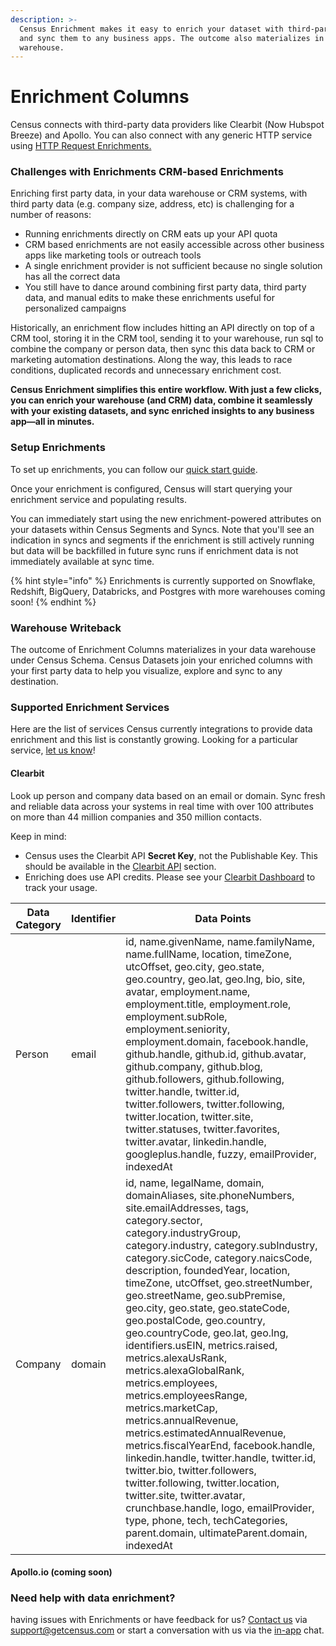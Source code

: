 ```yaml
---
description: >-
  Census Enrichment makes it easy to enrich your dataset with third-party data
  and sync them to any business apps. The outcome also materializes in your data
  warehouse.
---
```


# Enrichment Columns

Census connects with third-party data providers like Clearbit (Now Hubspot Breeze) and Apollo. You can also connect with any generic HTTP service using [HTTP Request Enrichments.](http-request-enrichments.md)

### Challenges with Enrichments CRM-based Enrichments

Enriching first party data, in your data warehouse or CRM systems, with third party data (e.g. company size, address, etc) is challenging for a number of reasons:

* Running enrichments directly on CRM eats up your API quota
* CRM based enrichments are not easily accessible across other business apps like marketing tools or outreach tools
* A single enrichment provider is not sufficient because no single solution has all the correct data
* You still have to dance around combining first party data, third party data, and manual edits to make these enrichments useful for personalized campaigns

Historically, an enrichment flow includes hitting an API directly on top of a CRM tool, storing it in the CRM tool, sending it to your warehouse, run sql to combine the company or person data, then sync this data back to CRM or marketing automation destinations.  Along the way, this leads to race conditions, duplicated records and unnecessary enrichment cost.

**Census Enrichment simplifies this entire workflow. With just a few clicks, you can enrich your warehouse (and CRM) data, combine it seamlessly with your existing datasets, and sync enriched insights to any business app—all in minutes.**

### Setup Enrichments

To set up enrichments, you can follow our [quick start guide](quick-start.md).&#x20;

Once your enrichment is configured, Census will start querying your enrichment service and populating results.

You can immediately start using the new enrichment-powered attributes on your datasets within Census Segments and Syncs. Note that you'll see an indication in syncs and segments if the enrichment is still actively running but data will be backfilled in future sync runs if enrichment data is not immediately available at sync time.

{% hint style="info" %}
Enrichments is currently supported on Snowflake, Redshift, BigQuery, Databricks, and Postgres with more warehouses coming soon!
{% endhint %}



### Warehouse Writeback

The outcome of Enrichment Columns materializes in your data warehouse under Census Schema. Census Datasets join your enriched columns with your first party data to help you visualize, explore and sync to any destination.



### Supported Enrichment Services

Here are the list of services Census currently integrations to provide data enrichment and this list is constantly growing. Looking for a particular service, [let us know](mailto:support@getcensus.com)!

#### Clearbit

Look up person and company data based on an email or domain. Sync fresh and reliable data across your systems in real time with over 100 attributes on more than 44 million companies and 350 million contacts.

Keep in mind:

* Census uses the Clearbit API **Secret Key**, not the Publishable Key. This should be available in the [Clearbit API](https://dashboard.clearbit.com/api) section.
* Enriching does use API credits. Please see your [Clearbit Dashboard](https://dashboard.clearbit.com/dashboard) to track your usage.

| Data Category | Identifier | Data Points                                                                                                                                                                                                                                                                                                                                                                                                                                                                                                                                                                                                                                                                                                                                                                                                                                                                                                                                               |
| ------------- | ---------- | --------------------------------------------------------------------------------------------------------------------------------------------------------------------------------------------------------------------------------------------------------------------------------------------------------------------------------------------------------------------------------------------------------------------------------------------------------------------------------------------------------------------------------------------------------------------------------------------------------------------------------------------------------------------------------------------------------------------------------------------------------------------------------------------------------------------------------------------------------------------------------------------------------------------------------------------------------- |
| Person        | email      | id, name.givenName, name.familyName, name.fullName, location, timeZone, utcOffset, geo.city, geo.state, geo.country, geo.lat, geo.lng, bio, site, avatar, employment.name, employment.title, employment.role, employment.subRole, employment.seniority, employment.domain, facebook.handle, github.handle, github.id, github.avatar, github.company, github.blog, github.followers, github.following, twitter.handle, twitter.id, twitter.followers, twitter.following, twitter.location, twitter.site, twitter.statuses, twitter.favorites, twitter.avatar, linkedin.handle, googleplus.handle, fuzzy, emailProvider, indexedAt                                                                                                                                                                                                                                                                                                                          |
| Company       | domain     | id, name, legalName, domain, domainAliases, site.phoneNumbers, site.emailAddresses, tags, category.sector, category.industryGroup, category.industry, category.subIndustry, category.sicCode, category.naicsCode, description, foundedYear, location, timeZone, utcOffset, geo.streetNumber, geo.streetName, geo.subPremise, geo.city, geo.state, geo.stateCode, geo.postalCode, geo.country, geo.countryCode, geo.lat, geo.lng, identifiers.usEIN, metrics.raised, metrics.alexaUsRank, metrics.alexaGlobalRank, metrics.employees, metrics.employeesRange, metrics.marketCap, metrics.annualRevenue, metrics.estimatedAnnualRevenue, metrics.fiscalYearEnd, facebook.handle, linkedin.handle, twitter.handle, twitter.id, twitter.bio, twitter.followers, twitter.following, twitter.location, twitter.site, twitter.avatar, crunchbase.handle, logo, emailProvider, type, phone, tech, techCategories, parent.domain, ultimateParent.domain, indexedAt |

#### Apollo.io (coming soon)



### Need help with data enrichment?

having issues with Enrichments or have feedback for us? [Contact us](mailto:support@getcensus.com) via support@getcensus.com or start a conversation with us via the [in-app](https://app.getcensus.com) chat.
